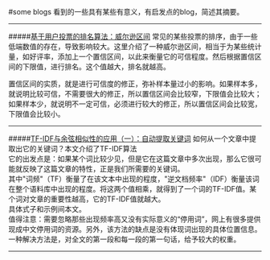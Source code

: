 #some blogs
看到的一些具有某些有意义，有启发点的blog，简述其摘要。

--------------------------------
#####[基于用户投票的排名算法：威尔逊区间](http://songshuhui.net/archives/67423)
常见的某些投票的排序，由于一些低端数值的存在，导致影响较大。这里介绍了一种威尔逊区间，相当于为某些统计量，如好评率，添加上一个置信区间，以此来衡量它的可信程度。然后根据置信区间的下限值，进行排名。这个值越大，排名就越高。

置信区间的实质，就是进行可信度的修正，弥补样本量过小的影响。如果样本多，就说明比较可信，不需要很大的修正，所以置信区间会比较窄，下限值会比较大；如果样本少，就说明不一定可信，必须进行较大的修正，所以置信区间会比较宽，下限值会比较小。

----------
#####[TF-IDF与余弦相似性的应用（一）：自动提取关键词](http://www.ruanyifeng.com/blog/2013/03/tf-idf.html#comment-text)
如何从一个文章中提取出它的关键词？本文介绍了TF-IDF算法<br>
它的出发点是：如果某个词比较少见，但是它在这篇文章中多次出现，那么它很可能就反映了这篇文章的特性，正是我们所需要的关键词。<br>
其中"词频"（TF）衡量了在该文本中出现的程度，"逆文档频率"（IDF）衡量该词在整个语料库中出现的程度。将这两个值相乘，就得到了一个词的TF-IDF值。某个词对文章的重要性越高，它的TF-IDF值就越大。<br>
具体式子和示例间本文。<br>
值得注意：需要忽略那些出现频率高又没有实际意义的“停用词”，网上有很多提供现成中文停用词的资源。另外，该方法的缺点是没有体现词出现的具体位置信息。一种解决方法是，对全文的第一段和每一段的第一句话，给予较大的权重。

----------